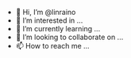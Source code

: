 - 👋 Hi, I’m @linraino
- 👀 I’m interested in ...
- 🌱 I’m currently learning ...
- 💞️ I’m looking to collaborate on ...
- 📫 How to reach me ...

<!---
linraino/linraino is a ✨ special ✨ repository because its `README.md` (this file) appears on your GitHub profile.
You can click the Preview link to take a look at your changes.
--->
